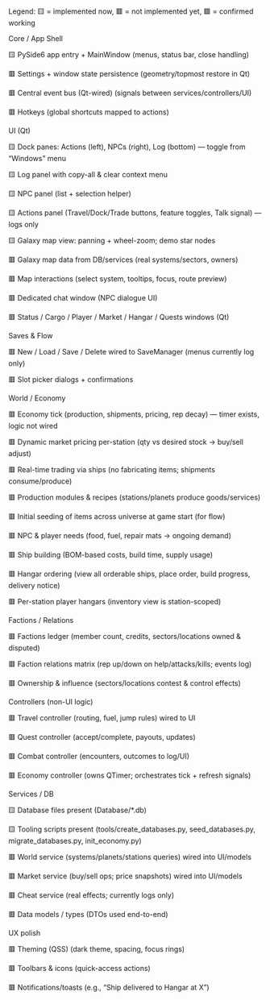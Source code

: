 Legend: 🟨 = implemented now, 🟥 = not implemented yet, 🟩 = confirmed working

Core / App Shell

🟨 PySide6 app entry + MainWindow (menus, status bar, close handling)

🟥 Settings + window state persistence (geometry/topmost restore in Qt)

🟥 Central event bus (Qt-wired) (signals between services/controllers/UI)

🟥 Hotkeys (global shortcuts mapped to actions)

UI (Qt)

🟨 Dock panes: Actions (left), NPCs (right), Log (bottom) — toggle from “Windows” menu

🟨 Log panel with copy-all & clear context menu

🟨 NPC panel (list + selection helper)

🟨 Actions panel (Travel/Dock/Trade buttons, feature toggles, Talk signal) — logs only

🟨 Galaxy map view: panning + wheel-zoom; demo star nodes

🟥 Galaxy map data from DB/services (real systems/sectors, owners)

🟥 Map interactions (select system, tooltips, focus, route preview)

🟥 Dedicated chat window (NPC dialogue UI)

🟥 Status / Cargo / Player / Market / Hangar / Quests windows (Qt)

Saves & Flow

🟥 New / Load / Save / Delete wired to SaveManager (menus currently log only)

🟥 Slot picker dialogs + confirmations

World / Economy

🟥 Economy tick (production, shipments, pricing, rep decay) — timer exists, logic not wired

🟥 Dynamic market pricing per-station (qty vs desired stock → buy/sell adjust)

🟥 Real-time trading via ships (no fabricating items; shipments consume/produce)

🟥 Production modules & recipes (stations/planets produce goods/services)

🟥 Initial seeding of items across universe at game start (for flow)

🟥 NPC & player needs (food, fuel, repair mats → ongoing demand)

🟥 Ship building (BOM-based costs, build time, supply usage)

🟥 Hangar ordering (view all orderable ships, place order, build progress, delivery notice)

🟥 Per-station player hangars (inventory view is station-scoped)

Factions / Relations

🟥 Factions ledger (member count, credits, sectors/locations owned & disputed)

🟥 Faction relations matrix (rep up/down on help/attacks/kills; events log)

🟥 Ownership & influence (sectors/locations contest & control effects)

Controllers (non-UI logic)

🟥 Travel controller (routing, fuel, jump rules) wired to UI

🟥 Quest controller (accept/complete, payouts, updates)

🟥 Combat controller (encounters, outcomes to log/UI)

🟥 Economy controller (owns QTimer; orchestrates tick + refresh signals)

Services / DB

🟨 Database files present (Database/*.db)

🟨 Tooling scripts present (tools/create_databases.py, seed_databases.py, migrate_databases.py, init_economy.py)

🟥 World service (systems/planets/stations queries) wired into UI/models

🟥 Market service (buy/sell ops; price snapshots) wired into UI/models

🟥 Cheat service (real effects; currently logs only)

🟥 Data models / types (DTOs used end-to-end)

UX polish

🟥 Theming (QSS) (dark theme, spacing, focus rings)

🟥 Toolbars & icons (quick-access actions)

🟥 Notifications/toasts (e.g., “Ship delivered to Hangar at X”)